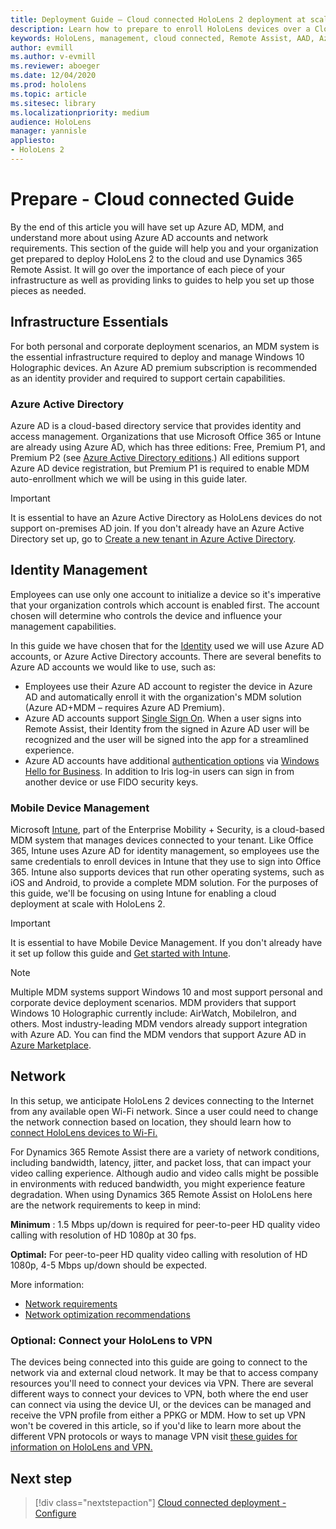 ```yaml
---
title: Deployment Guide – Cloud connected HoloLens 2 deployment at scale with Remote Assist - Prepare 
description: Learn how to prepare to enroll HoloLens devices over a Cloud Connected network using azure active directory and identity management.
keywords: HoloLens, management, cloud connected, Remote Assist, AAD, Azure AD, MDM, Mobile Device Management
author: evmill
ms.author: v-evmill
ms.reviewer: aboeger
ms.date: 12/04/2020
ms.prod: hololens
ms.topic: article
ms.sitesec: library
ms.localizationpriority: medium
audience: HoloLens
manager: yannisle
appliesto:
- HoloLens 2
---
```


# Prepare - Cloud connected Guide

By the end of this article you will have set up Azure AD, MDM, and understand more about using Azure AD accounts and network requirements. This section of the guide will help you and your organization get prepared to deploy HoloLens 2 to the cloud and use Dynamics 365 Remote Assist. It will go over the importance of each piece of your infrastructure as well as providing links to guides to help you set up those pieces as needed.

## Infrastructure Essentials

For both personal and corporate deployment scenarios, an MDM system is the essential infrastructure required to deploy and manage Windows 10 Holographic devices. An Azure AD premium subscription is recommended as an identity provider and required to support certain capabilities.

### Azure Active Directory

Azure AD is a cloud-based directory service that provides identity and access management. Organizations that use Microsoft Office 365 or Intune are already using Azure AD, which has three editions: Free, Premium P1, and Premium P2 (see [Azure Active Directory editions](https://azure.microsoft.com/documentation/articles/active-directory-editions).) All editions support Azure AD device registration, but Premium P1 is required to enable MDM auto-enrollment which we will be using in this guide later.

> [!IMPORTANT]
> It is essential to have an Azure Active Directory as HoloLens devices do not support on-premises AD join. If you don&#39;t already have an Azure Active Directory set up, go to [Create a new tenant in Azure Active Directory](https://docs.microsoft.com/azure/active-directory/fundamentals/active-directory-access-create-new-tenant).

## Identity Management

Employees can use only one account to initialize a device so it&#39;s imperative that your organization controls which account is enabled first. The account chosen will determine who controls the device and influence your management capabilities.

In this guide we have chosen that for the [Identity](https://docs.microsoft.com/hololens/hololens-identity) used we will use Azure AD accounts, or Azure Active Directory accounts. There are several benefits to Azure AD accounts we would like to use, such as:

- Employees use their Azure AD account to register the device in Azure AD and automatically enroll it with the organization&#39;s MDM solution (Azure AD+MDM – requires Azure AD Premium).
- Azure AD accounts support [Single Sign On](https://docs.microsoft.com/azure/active-directory/manage-apps/what-is-single-sign-on). When a user signs into Remote Assist, their Identity from the signed in Azure AD user will be recognized and the user will be signed into the app for a streamlined experience.
- Azure AD accounts have additional [authentication options](https://docs.microsoft.com/hololens/hololens-identity) via [Windows Hello for Business](https://docs.microsoft.com/windows/security/identity-protection/hello-for-business/hello-identity-verification). In addition to Iris log-in users can sign in from another device or use FIDO security keys.

### Mobile Device Management

Microsoft [Intune](https://docs.microsoft.com/mem/intune/fundamentals/what-is-intune), part of the Enterprise Mobility + Security, is a cloud-based MDM system that manages devices connected to your tenant. Like Office 365, Intune uses Azure AD for identity management, so employees use the same credentials to enroll devices in Intune that they use to sign into Office 365. Intune also supports devices that run other operating systems, such as iOS and Android, to provide a complete MDM solution. For the purposes of this guide, we&#39;ll be focusing on using Intune for enabling a cloud deployment at scale with HoloLens 2.

> [!IMPORTANT]
> It is essential to have Mobile Device Management. If you don&#39;t already have it set up follow this guide and [Get started with Intune](https://docs.microsoft.com/mem/intune/fundamentals/free-trial-sign-up).

> [!NOTE]
> Multiple MDM systems support Windows 10 and most support personal and corporate device deployment scenarios. MDM providers that support Windows 10 Holographic currently include: AirWatch, MobileIron, and others. Most industry-leading MDM vendors already support integration with Azure AD. You can find the MDM vendors that support Azure AD in [Azure Marketplace](https://azure.microsoft.com/marketplace/).

## Network

In this setup, we anticipate HoloLens 2 devices connecting to the Internet from any available open Wi-Fi network. Since a user could need to change the network connection based on location, they should learn how to [connect HoloLens devices to Wi-Fi.](https://docs.microsoft.com/hololens/hololens-network)

For Dynamics 365 Remote Assist there are a variety of network conditions, including bandwidth, latency, jitter, and packet loss, that can impact your video calling experience. Although audio and video calls might be possible in environments with reduced bandwidth, you might experience feature degradation. When using Dynamics 365 Remote Assist on HoloLens here are the network requirements to keep in mind:

**Minimum** : 1.5 Mbps up/down is required for peer-to-peer HD quality video calling with resolution of HD 1080p at 30 fps.

**Optimal:** For peer-to-peer HD quality video calling with resolution of HD 1080p, 4-5 Mbps up/down should be expected.

More information:

- [Network requirements](https://docs.microsoft.com/dynamics365/mixed-reality/remote-assist/requirements#network-requirements)
- [Network optimization recommendations](https://docs.microsoft.com/dynamics365/mixed-reality/remote-assist/requirements#dynamics-365-remote-assist-hololens)

### Optional: Connect your HoloLens to VPN

The devices being connected into this guide are going to connect to the network via and external cloud network. It may be that to access company resources you&#39;ll need to connect your devices via VPN. There are several different ways to connect your devices to VPN, both where the end user can connect via using the device UI, or the devices can be managed and receive the VPN profile from either a PPKG or MDM. How to set up VPN won&#39;t be covered in this article, so if you&#39;d like to learn more about the different VPN protocols or ways to manage VPN visit [these guides for information on HoloLens and VPN.](https://docs.microsoft.com/hololens/hololens-network#vpn)

## Next step

> [!div class="nextstepaction"]
> [Cloud connected deployment - Configure](hololens2-cloud-connected-configure.md)
